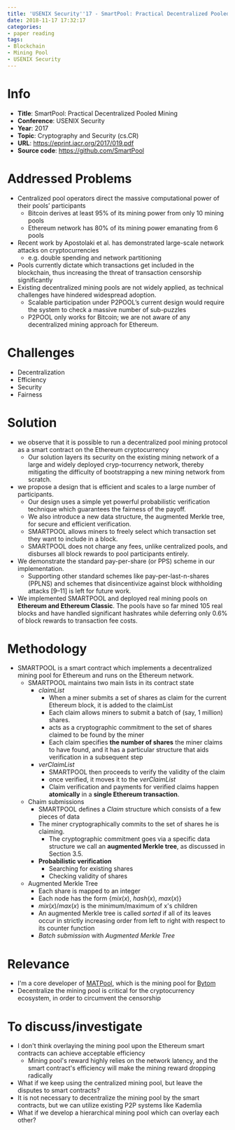 ```yaml
---
title: 'USENIX Security''17 - SmartPool: Practical Decentralized Pooled Mining'
date: 2018-11-17 17:32:17
categories:
- paper reading
tags:
- Blockchain
- Mining Pool
- USENIX Security
---
```



# Info

- **Title**: SmartPool: Practical Decentralized Pooled Mining
- **Conference**: USENIX Security
- **Year**: 2017
- **Topic**: Cryptography and Security (cs.CR)
- **URL**: https://eprint.iacr.org/2017/019.pdf
- **Source code**: https://github.com/SmartPool

# Addressed Problems

- Centralized pool operators direct the massive computational power of their pools’ participants
    - Bitcoin derives at least 95% of its mining power from only 10 mining pools
    - Ethereum network has 80% of its mining power emanating from 6 pools
- Recent work by Apostolaki et al. has demonstrated large-scale network attacks on cryptocurrencies
    - e.g. double spending and network partitioning
- Pools currently dictate which transactions get included in the blockchain, thus increasing the threat of transaction censorship significantly
- Existing decentralized mining pools are not widely applied, as technical challenges have hindered widespread adoption.
    - Scalable participation under P2POOL’s current design would require the system to check a massive number of sub-puzzles
    - P2POOL only works for Bitcoin; we are not aware of any decentralized mining approach for Ethereum.

# Challenges

- Decentralization
- Efficiency
- Security
- Fairness

# Solution

- we observe that it is possible to run a decentralized pool mining protocol as a smart contract on the Ethereum cryptocurrency
    - Our solution layers its security on the existing mining network of a large and widely deployed cryp-tocurrency network, thereby mitigating the difficulty of bootstrapping a new mining network from scratch.
- we propose a design that is efficient and scales to a large number of participants.
    - Our design uses a simple yet powerful probabilistic verification technique which guarantees the fairness of the payoff.
    - We also introduce a new data structure, the augmented Merkle tree, for secure and efficient verification.
    - SMARTPOOL allows miners to freely select which transaction set they want to include in a block.
    - SMARTPOOL does not charge any fees, unlike centralized pools, and disburses all block rewards to pool participants entirely.
- We demonstrate the standard pay-per-share (or PPS) scheme in our implementation. 
    - Supporting other standard schemes like pay-per-last-n-shares (PPLNS) and schemes that disincentivize against block withholding attacks [9–11] is left for future work.
- We implemented SMARTPOOL and deployed real mining pools on **Ethereum and Ethereum Classic**. The pools have so far mined 105 real blocks and have handled significant hashrates while deferring only 0.6% of block rewards to transaction fee costs.

# Methodology

- SMARTPOOL is a smart contract which implements a decentralized mining pool for Ethereum and runs on the Ethereum network.
    - SMARTPOOL maintains two main lists in its contract state
        - *claimList*
            - When a miner submits a set of shares as claim for the current Ethereum block, it is added to the claimList
            - Each claim allows miners to submit a batch of (say, 1 million) shares.
            - acts as a cryptographic commitment to the set of shares claimed to be found by the miner
            - Each claim specifies **the number of shares** the miner claims to have found, and it has a particular structure that aids verification in a subsequent step
        - *verClaimList*
            - SMARTPOOL then proceeds to verify the validity of the claim
            - once verified, it moves it to the *verClaimList*
            - Claim verification and payments for verified claims happen **atomically** in a **single Ethereum transaction**.
    - Chaim submissions
        - SMARTPOOL defines a *Claim* structure which consists of a few pieces of data
        - The miner cryptographically commits to the set of shares he is claiming.
            - The cryptographic commitment goes via a specific data structure we call an **augmented Merkle tree**, as discussed in Section 3.5.
        - **Probabilistic verification**
            - Searching for existing shares
            - Checking validity of shares
    - Augmented Merkle Tree
        - Each share is mapped to an integer
        - Each node has the form {$mix(x)$, $hash(x)$, $max(x)$}
        - $mix(x)$/$max(x)$ is the minimum/maximum of x's children
        - An augmented Merkle tree is called *sorted* if all of its leaves occur in strictly increasing order from left to right with respect to its counter function
        - *Batch submission* with *Augmented Merkle Tree*

# Relevance

- I'm a core developer of [MATPool](matpool.io), which is the mining pool for [Bytom](bytom.io)
- Decentralize the mining pool is critical for the cryptocurrency ecosystem, in order to circumvent the censorship

# To discuss/investigate

- I don't think overlaying the mining pool upon the Ethereum smart contracts can achieve acceptable efficiency
    - Mining pool's reward highly relies on the network latency, and the smart contract's efficiency will make the mining reward dropping radically
- What if we keep using the centralized mining pool, but leave the disputes to smart contracts?
- It is not necessary to decentralize the mining pool by the smart contracts, but we can utilize existing P2P systems like Kademlia
- What if we develop a hierarchical mining pool which can overlay each other?